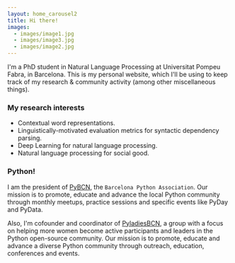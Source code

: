 ```yaml
---
layout: home_carousel2
title: Hi there!
images:
  - images/image1.jpg
  - images/image3.jpg
  - images/image2.jpg
---
```


I'm a PhD student in Natural Language Processing at Universitat Pompeu Fabra, in Barcelona. This is my personal website, which I'll be using to keep track of my research & community activity (among other miscellaneous things). 

<!-- ## About me -->

### My research interests

* Contextual word representations.
* Linguistically-motivated evaluation metrics for syntactic dependency parsing.
* Deep Learning for natural language processing.
* Natural language processing for social good.


### Python!

I am the president of [PyBCN](http://pybcn.org/), the `Barcelona Python Association`. Our mission is to promote, educate and advance the local Python community through monthly meetups, practice sessions and specific events like PyDay and PyData.

Also, I'm cofounder and coordinator of [PyladiesBCN](http://pybcn.org/pyladies-bcn/), a group with a focus on helping more women become active participants and leaders in the Python open-source community. Our mission is to promote, educate and advance a diverse Python community through outreach, education, conferences and events.

<!-- ### Contact me!

* Email: lpmayos at gmail.com
* GitHub: [https://github.com/lpmayos](https://github.com/lpmayos)
* Twitter: [https://twitter.com/lpmayos](https://twitter.com/lpmayos)
* LinkedIn: [https://www.linkedin.com/in/lpmayos](https://www.linkedin.com/in/lpmayos)

 -->

